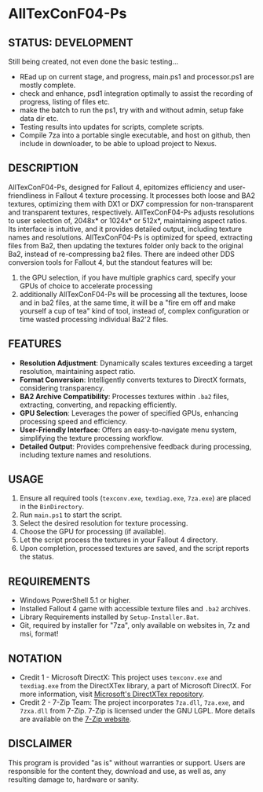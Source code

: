 # AllTexConF04-Ps

## STATUS: DEVELOPMENT
Still being created, not even done the basic testing...
- REad up on current stage, and progress, main.ps1 and processor.ps1 are mostly complete.
- check and enhance, psd1 integration optimally to assist the recording of progress, listing of files etc.
- make the batch to run the ps1, try with and without admin, setup fake data dir etc.
- Testing results into updates for scripts, complete scripts.
- Compile 7za into a portable single executable, and host on github, then include in downloader, to be able to upload project to Nexus.

## DESCRIPTION
AllTexConF04-Ps, designed for Fallout 4, epitomizes efficiency and user-friendliness in Fallout 4 texture processing. It processes both loose and BA2 textures, optimizing them with DX1 or DX7 compression for non-transparent and transparent textures, respectively. AllTexConF04-Ps adjusts resolutions to user selection of, 2048x* or 1024x* or 512x*, maintaining aspect ratios. Its interface is intuitive, and it provides detailed output, including texture names and resolutions. AllTexConF04-Ps is optimized for speed, extracting files from Ba2, then updating the textures folder only back to the original Ba2, instead of re-compressing ba2 files. There are indeed other DDS conversion tools for Fallout 4, but the standout features will be:
1. the GPU selection, if you have multiple graphics card, specify your GPUs of choice to accelerate processing
2. additionally AllTexConF04-Ps will be processing all the textures, loose and in ba2 files, at the same time, it will be a "fire em off and make yourself a cup of tea" kind of tool, instead of, complex configuration or time wasted processing individual Ba2'2 files. 

## FEATURES
- **Resolution Adjustment**: Dynamically scales textures exceeding a target resolution, maintaining aspect ratio.
- **Format Conversion**: Intelligently converts textures to DirectX formats, considering transparency.
- **BA2 Archive Compatibility**: Processes textures within `.ba2` files, extracting, converting, and repacking efficiently.
- **GPU Selection**: Leverages the power of specified GPUs, enhancing processing speed and efficiency.
- **User-Friendly Interface**: Offers an easy-to-navigate menu system, simplifying the texture processing workflow.
- **Detailed Output**: Provides comprehensive feedback during processing, including texture names and resolutions.

## USAGE
1. Ensure all required tools (`texconv.exe`, `texdiag.exe`, `7za.exe`) are placed in the `BinDirectory`.
2. Run `main.ps1` to start the script.
3. Select the desired resolution for texture processing.
4. Choose the GPU for processing (if available).
5. Let the script process the textures in your Fallout 4 directory.
6. Upon completion, processed textures are saved, and the script reports the status.

## REQUIREMENTS
- Windows PowerShell 5.1 or higher.
- Installed Fallout 4 game with accessible texture files and `.ba2` archives.
- Library Requirements installed by `Setup-Installer.Bat`.
- Git, required by installer for "7za", only available on websites in, 7z and msi, format! 

## NOTATION
- Credit 1 - Microsoft DirectX: This project uses `texconv.exe` and `texdiag.exe` from the DirectXTex library, a part of Microsoft DirectX. For more information, visit [Microsoft's DirectXTex repository](https://github.com/microsoft/DirectXTex).
- Credit 2 - 7-Zip Team: The project incorporates `7za.dll`, `7za.exe`, and `7zxa.dll` from 7-Zip. 7-Zip is licensed under the GNU LGPL. More details are available on the [7-Zip website](http://www.7-zip.org/).

## DISCLAIMER
This program is provided "as is" without warranties or support. Users are responsible for the content they, download and use, as well as, any resulting damage to, hardware or sanity.
